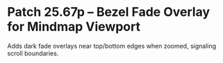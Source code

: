 # Patch 25.67p – Bezel Fade Overlay for Mindmap Viewport

Adds dark fade overlays near top/bottom edges when zoomed, signaling scroll boundaries.
